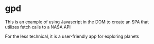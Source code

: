 # gpd

This is an example of using Javascript in the DOM to create an SPA that utilizes fetch calls to a NASA API

For the less technical, it is a user-friendly app for exploring planets
